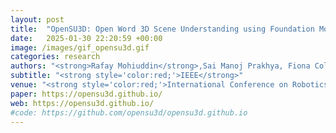 ```yaml
---
layout: post
title:  "OpenSU3D: Open Word 3D Scene Understanding using Foundation Models"
date:   2025-01-30 22:20:59 +00:00
image: /images/gif_opensu3d.gif
categories: research
authors: "<strong>Rafay Mohiuddin</strong>,Sai Manoj Prakhya, Fiona Collins, Ziyuan Liu, Andre Borrmann"
subtitle: "<strong style='color:red;'>IEEE</strong>"
venue: "<strong style='color:red;'>International Conference on Robotics and Automation (ICRA'2025)</strong>"
paper: https://opensu3d.github.io/
web: https://opensu3d.github.io/
#code: https://github.com/opensu3d/opensu3d.github.io
---
```


